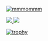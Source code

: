 <p>
  <a href="https://github.com/mmmommm/mmmommm/">
    <img src="https://komarev.com/ghpvc/?username=mmmommm" alt="mmmommm">
  </a>
</p>
<p>
  <a href="https://github.com/anuraghazra/github-readme-stats">
    <img src="https://github-readme-stats.vercel.app/api?username=mmmommm&show_icons=true&theme=dark&count_private=true">
  </a>
  
  <a href="https://github.com/anuraghazra/github-readme-stats">
    <img src="https://github-readme-stats.vercel.app/api/top-langs/?username=mmmommm&layout=compact&theme=dark">
  </a>
</p>

[![trophy](https://github-profile-trophy.vercel.app/?username=mmmommm&theme=onedark)](https://github.com/ryo-ma/github-profile-trophy)

